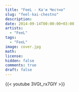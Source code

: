 ```yaml
---
title: "FeeL - Ка'и Честно"
slug: "feel-kai-chestno"
description: 
date: 2014-09-14T00:00:00+03:00
artists:
  - "FeeL"
tags:
  - "FeeL"
image: cover.jpg
math: 
license: 
hidden: false
comments: true
draft: false
---
```


{{< youtube 3VGt_rx7GlY >}}
